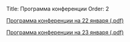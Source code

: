 Title: Программа конференции
Order: 2

[Программа конференции на 22 января (.pdf)](files/22-01-2022.pdf)

[Программа конференции на 23 января (.pdf)](files/23-01-2022.pdf)
